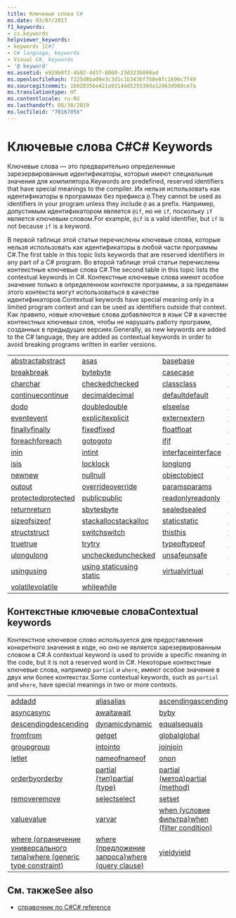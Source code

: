 ```yaml
---
title: Ключевые слова C#
ms.date: 03/07/2017
f1_keywords:
- cs.keywords
helpviewer_keywords:
- keywords [C#]
- C# language, keywords
- Visual C#, keywords
- '@ keyword'
ms.assetid: e929b0f2-4b92-4d37-8060-23d323b098ad
ms.openlocfilehash: f325d8ba09e3c3d1c1b3436f758e8fc1696c7f49
ms.sourcegitcommit: 1b020356e421a9314dd525539da12463d980ce7a
ms.translationtype: HT
ms.contentlocale: ru-RU
ms.lasthandoff: 08/30/2019
ms.locfileid: "70167856"
---
```

# <a name="c-keywords"></a><span data-ttu-id="a505b-102">Ключевые слова C#</span><span class="sxs-lookup"><span data-stu-id="a505b-102">C# Keywords</span></span>

<span data-ttu-id="a505b-103">Ключевые слова — это предварительно определенные зарезервированные идентификаторы, которые имеют специальные значения для компилятора.</span><span class="sxs-lookup"><span data-stu-id="a505b-103">Keywords are predefined, reserved identifiers that have special meanings to the compiler.</span></span> <span data-ttu-id="a505b-104">Их нельзя использовать как идентификаторы в программах без префикса `@`.</span><span class="sxs-lookup"><span data-stu-id="a505b-104">They cannot be used as identifiers in your program unless they include `@` as a prefix.</span></span> <span data-ttu-id="a505b-105">Например, допустимым идентификатором является `@if`, но не `if`, поскольку `if` является ключевым словом.</span><span class="sxs-lookup"><span data-stu-id="a505b-105">For example, `@if` is a valid identifier, but `if` is not because `if` is a keyword.</span></span>  
  
 <span data-ttu-id="a505b-106">В первой таблице этой статьи перечислены ключевые слова, которые нельзя использовать как идентификаторы в любой части программы C#.</span><span class="sxs-lookup"><span data-stu-id="a505b-106">The first table in this topic lists keywords that are reserved identifiers in any part of a C# program.</span></span> <span data-ttu-id="a505b-107">Во второй таблице этой статьи перечислены контекстные ключевые слова C#.</span><span class="sxs-lookup"><span data-stu-id="a505b-107">The second table in this topic lists the contextual keywords in C#.</span></span> <span data-ttu-id="a505b-108">Контекстные ключевые слова имеют особое значение только в определенном контексте программы, а за пределами этого контекста могут использоваться в качестве идентификаторов.</span><span class="sxs-lookup"><span data-stu-id="a505b-108">Contextual keywords have special meaning only in a limited program context and can be used as identifiers outside that context.</span></span> <span data-ttu-id="a505b-109">Как правило, новые ключевые слова добавляются в язык C# в качестве контекстных ключевых слов, чтобы не нарушать работу программ, созданных в предыдущих версиях.</span><span class="sxs-lookup"><span data-stu-id="a505b-109">Generally, as new keywords are added to the C# language, they are added as contextual keywords in order to avoid breaking programs written in earlier versions.</span></span>  
  
|||||  
|---|---|---|---|  
|[<span data-ttu-id="a505b-110">abstract</span><span class="sxs-lookup"><span data-stu-id="a505b-110">abstract</span></span>](abstract.md)|[<span data-ttu-id="a505b-111">as</span><span class="sxs-lookup"><span data-stu-id="a505b-111">as</span></span>](../operators/type-testing-and-cast.md#as-operator)|[<span data-ttu-id="a505b-112">base</span><span class="sxs-lookup"><span data-stu-id="a505b-112">base</span></span>](base.md)|[<span data-ttu-id="a505b-113">bool</span><span class="sxs-lookup"><span data-stu-id="a505b-113">bool</span></span>](bool.md)|  
|[<span data-ttu-id="a505b-114">break</span><span class="sxs-lookup"><span data-stu-id="a505b-114">break</span></span>](break.md)|[<span data-ttu-id="a505b-115">byte</span><span class="sxs-lookup"><span data-stu-id="a505b-115">byte</span></span>](../builtin-types/integral-numeric-types.md)|[<span data-ttu-id="a505b-116">case</span><span class="sxs-lookup"><span data-stu-id="a505b-116">case</span></span>](switch.md)|[<span data-ttu-id="a505b-117">catch</span><span class="sxs-lookup"><span data-stu-id="a505b-117">catch</span></span>](try-catch.md)|  
|[<span data-ttu-id="a505b-118">char</span><span class="sxs-lookup"><span data-stu-id="a505b-118">char</span></span>](char.md)|[<span data-ttu-id="a505b-119">checked</span><span class="sxs-lookup"><span data-stu-id="a505b-119">checked</span></span>](checked.md)|[<span data-ttu-id="a505b-120">class</span><span class="sxs-lookup"><span data-stu-id="a505b-120">class</span></span>](class.md)|[<span data-ttu-id="a505b-121">const</span><span class="sxs-lookup"><span data-stu-id="a505b-121">const</span></span>](const.md)|  
|[<span data-ttu-id="a505b-122">continue</span><span class="sxs-lookup"><span data-stu-id="a505b-122">continue</span></span>](continue.md)|[<span data-ttu-id="a505b-123">decimal</span><span class="sxs-lookup"><span data-stu-id="a505b-123">decimal</span></span>](../builtin-types/floating-point-numeric-types.md)|[<span data-ttu-id="a505b-124">default</span><span class="sxs-lookup"><span data-stu-id="a505b-124">default</span></span>](default.md)|[<span data-ttu-id="a505b-125">delegate</span><span class="sxs-lookup"><span data-stu-id="a505b-125">delegate</span></span>](delegate.md)|  
|[<span data-ttu-id="a505b-126">do</span><span class="sxs-lookup"><span data-stu-id="a505b-126">do</span></span>](do.md)|[<span data-ttu-id="a505b-127">double</span><span class="sxs-lookup"><span data-stu-id="a505b-127">double</span></span>](../builtin-types/floating-point-numeric-types.md)|[<span data-ttu-id="a505b-128">else</span><span class="sxs-lookup"><span data-stu-id="a505b-128">else</span></span>](if-else.md)|[<span data-ttu-id="a505b-129">enum</span><span class="sxs-lookup"><span data-stu-id="a505b-129">enum</span></span>](enum.md)|  
|[<span data-ttu-id="a505b-130">event</span><span class="sxs-lookup"><span data-stu-id="a505b-130">event</span></span>](event.md)|[<span data-ttu-id="a505b-131">explicit</span><span class="sxs-lookup"><span data-stu-id="a505b-131">explicit</span></span>](../operators/user-defined-conversion-operators.md)|[<span data-ttu-id="a505b-132">extern</span><span class="sxs-lookup"><span data-stu-id="a505b-132">extern</span></span>](extern.md)|[<span data-ttu-id="a505b-133">false</span><span class="sxs-lookup"><span data-stu-id="a505b-133">false</span></span>](false-literal.md)|  
|[<span data-ttu-id="a505b-134">finally</span><span class="sxs-lookup"><span data-stu-id="a505b-134">finally</span></span>](try-finally.md)|[<span data-ttu-id="a505b-135">fixed</span><span class="sxs-lookup"><span data-stu-id="a505b-135">fixed</span></span>](fixed-statement.md)|[<span data-ttu-id="a505b-136">float</span><span class="sxs-lookup"><span data-stu-id="a505b-136">float</span></span>](../builtin-types/floating-point-numeric-types.md)|[<span data-ttu-id="a505b-137">for</span><span class="sxs-lookup"><span data-stu-id="a505b-137">for</span></span>](for.md)|  
|[<span data-ttu-id="a505b-138">foreach</span><span class="sxs-lookup"><span data-stu-id="a505b-138">foreach</span></span>](foreach-in.md)|[<span data-ttu-id="a505b-139">goto</span><span class="sxs-lookup"><span data-stu-id="a505b-139">goto</span></span>](goto.md)|[<span data-ttu-id="a505b-140">if</span><span class="sxs-lookup"><span data-stu-id="a505b-140">if</span></span>](if-else.md)|[<span data-ttu-id="a505b-141">implicit</span><span class="sxs-lookup"><span data-stu-id="a505b-141">implicit</span></span>](../operators/user-defined-conversion-operators.md)|  
|[<span data-ttu-id="a505b-142">in</span><span class="sxs-lookup"><span data-stu-id="a505b-142">in</span></span>](in.md)|[<span data-ttu-id="a505b-143">int</span><span class="sxs-lookup"><span data-stu-id="a505b-143">int</span></span>](../builtin-types/integral-numeric-types.md)|[<span data-ttu-id="a505b-144">interface</span><span class="sxs-lookup"><span data-stu-id="a505b-144">interface</span></span>](interface.md)|[<span data-ttu-id="a505b-145">internal</span><span class="sxs-lookup"><span data-stu-id="a505b-145">internal</span></span>](internal.md)|
|[<span data-ttu-id="a505b-146">is</span><span class="sxs-lookup"><span data-stu-id="a505b-146">is</span></span>](is.md)|[<span data-ttu-id="a505b-147">lock</span><span class="sxs-lookup"><span data-stu-id="a505b-147">lock</span></span>](lock-statement.md)|[<span data-ttu-id="a505b-148">long</span><span class="sxs-lookup"><span data-stu-id="a505b-148">long</span></span>](../builtin-types/integral-numeric-types.md)|[<span data-ttu-id="a505b-149">namespace</span><span class="sxs-lookup"><span data-stu-id="a505b-149">namespace</span></span>](namespace.md)|
|[<span data-ttu-id="a505b-150">new</span><span class="sxs-lookup"><span data-stu-id="a505b-150">new</span></span>](../operators/new-operator.md)|[<span data-ttu-id="a505b-151">null</span><span class="sxs-lookup"><span data-stu-id="a505b-151">null</span></span>](null.md)|[<span data-ttu-id="a505b-152">object</span><span class="sxs-lookup"><span data-stu-id="a505b-152">object</span></span>](object.md)|[<span data-ttu-id="a505b-153">operator</span><span class="sxs-lookup"><span data-stu-id="a505b-153">operator</span></span>](../operators/operator-overloading.md)|
|[<span data-ttu-id="a505b-154">out</span><span class="sxs-lookup"><span data-stu-id="a505b-154">out</span></span>](out.md)|[<span data-ttu-id="a505b-155">override</span><span class="sxs-lookup"><span data-stu-id="a505b-155">override</span></span>](override.md)|[<span data-ttu-id="a505b-156">params</span><span class="sxs-lookup"><span data-stu-id="a505b-156">params</span></span>](params.md)|[<span data-ttu-id="a505b-157">private</span><span class="sxs-lookup"><span data-stu-id="a505b-157">private</span></span>](private.md)|
|[<span data-ttu-id="a505b-158">protected</span><span class="sxs-lookup"><span data-stu-id="a505b-158">protected</span></span>](protected.md)|[<span data-ttu-id="a505b-159">public</span><span class="sxs-lookup"><span data-stu-id="a505b-159">public</span></span>](public.md)|[<span data-ttu-id="a505b-160">readonly</span><span class="sxs-lookup"><span data-stu-id="a505b-160">readonly</span></span>](readonly.md)|[<span data-ttu-id="a505b-161">ref</span><span class="sxs-lookup"><span data-stu-id="a505b-161">ref</span></span>](ref.md)|
|[<span data-ttu-id="a505b-162">return</span><span class="sxs-lookup"><span data-stu-id="a505b-162">return</span></span>](return.md)|[<span data-ttu-id="a505b-163">sbyte</span><span class="sxs-lookup"><span data-stu-id="a505b-163">sbyte</span></span>](../builtin-types/integral-numeric-types.md)|[<span data-ttu-id="a505b-164">sealed</span><span class="sxs-lookup"><span data-stu-id="a505b-164">sealed</span></span>](sealed.md)|[<span data-ttu-id="a505b-165">short</span><span class="sxs-lookup"><span data-stu-id="a505b-165">short</span></span>](../builtin-types/integral-numeric-types.md)||
[<span data-ttu-id="a505b-166">sizeof</span><span class="sxs-lookup"><span data-stu-id="a505b-166">sizeof</span></span>](../operators/sizeof.md)|[<span data-ttu-id="a505b-167">stackalloc</span><span class="sxs-lookup"><span data-stu-id="a505b-167">stackalloc</span></span>](../operators/stackalloc.md)|[<span data-ttu-id="a505b-168">static</span><span class="sxs-lookup"><span data-stu-id="a505b-168">static</span></span>](static.md)|[<span data-ttu-id="a505b-169">string</span><span class="sxs-lookup"><span data-stu-id="a505b-169">string</span></span>](string.md)|
|[<span data-ttu-id="a505b-170">struct</span><span class="sxs-lookup"><span data-stu-id="a505b-170">struct</span></span>](struct.md)|[<span data-ttu-id="a505b-171">switch</span><span class="sxs-lookup"><span data-stu-id="a505b-171">switch</span></span>](switch.md)|[<span data-ttu-id="a505b-172">this</span><span class="sxs-lookup"><span data-stu-id="a505b-172">this</span></span>](this.md)|[<span data-ttu-id="a505b-173">throw</span><span class="sxs-lookup"><span data-stu-id="a505b-173">throw</span></span>](throw.md)|
|[<span data-ttu-id="a505b-174">true</span><span class="sxs-lookup"><span data-stu-id="a505b-174">true</span></span>](true-literal.md)|[<span data-ttu-id="a505b-175">try</span><span class="sxs-lookup"><span data-stu-id="a505b-175">try</span></span>](try-catch.md)|[<span data-ttu-id="a505b-176">typeof</span><span class="sxs-lookup"><span data-stu-id="a505b-176">typeof</span></span>](../operators/type-testing-and-cast.md#typeof-operator)|[<span data-ttu-id="a505b-177">uint</span><span class="sxs-lookup"><span data-stu-id="a505b-177">uint</span></span>](../builtin-types/integral-numeric-types.md)|
|[<span data-ttu-id="a505b-178">ulong</span><span class="sxs-lookup"><span data-stu-id="a505b-178">ulong</span></span>](../builtin-types/integral-numeric-types.md)|[<span data-ttu-id="a505b-179">unchecked</span><span class="sxs-lookup"><span data-stu-id="a505b-179">unchecked</span></span>](unchecked.md)|[<span data-ttu-id="a505b-180">unsafe</span><span class="sxs-lookup"><span data-stu-id="a505b-180">unsafe</span></span>](unsafe.md)|[<span data-ttu-id="a505b-181">ushort</span><span class="sxs-lookup"><span data-stu-id="a505b-181">ushort</span></span>](../builtin-types/integral-numeric-types.md)|
|[<span data-ttu-id="a505b-182">using</span><span class="sxs-lookup"><span data-stu-id="a505b-182">using</span></span>](using.md)|[<span data-ttu-id="a505b-183">using static</span><span class="sxs-lookup"><span data-stu-id="a505b-183">using static</span></span>](using-static.md)|[<span data-ttu-id="a505b-184">virtual</span><span class="sxs-lookup"><span data-stu-id="a505b-184">virtual</span></span>](virtual.md)|[<span data-ttu-id="a505b-185">void</span><span class="sxs-lookup"><span data-stu-id="a505b-185">void</span></span>](void.md)|
|[<span data-ttu-id="a505b-186">volatile</span><span class="sxs-lookup"><span data-stu-id="a505b-186">volatile</span></span>](volatile.md)|[<span data-ttu-id="a505b-187">while</span><span class="sxs-lookup"><span data-stu-id="a505b-187">while</span></span>](while.md)|

## <a name="contextual-keywords"></a><span data-ttu-id="a505b-188">Контекстные ключевые слова</span><span class="sxs-lookup"><span data-stu-id="a505b-188">Contextual keywords</span></span>

 <span data-ttu-id="a505b-189">Контекстное ключевое слово используется для предоставления конкретного значения в коде, но оно не является зарезервированным словом в C#.</span><span class="sxs-lookup"><span data-stu-id="a505b-189">A contextual keyword is used to provide a specific meaning in the code, but it is not a reserved word in C#.</span></span> <span data-ttu-id="a505b-190">Некоторые контекстные ключевые слова, например `partial` и `where`, имеют особое значение в двух или более контекстах.</span><span class="sxs-lookup"><span data-stu-id="a505b-190">Some contextual keywords, such as `partial` and `where`, have special meanings in two or more contexts.</span></span>  
  
||||  
|---|---|---|  
|[<span data-ttu-id="a505b-191">add</span><span class="sxs-lookup"><span data-stu-id="a505b-191">add</span></span>](add.md)|[<span data-ttu-id="a505b-192">alias</span><span class="sxs-lookup"><span data-stu-id="a505b-192">alias</span></span>](extern-alias.md)|[<span data-ttu-id="a505b-193">ascending</span><span class="sxs-lookup"><span data-stu-id="a505b-193">ascending</span></span>](ascending.md)|
|[<span data-ttu-id="a505b-194">async</span><span class="sxs-lookup"><span data-stu-id="a505b-194">async</span></span>](async.md)|[<span data-ttu-id="a505b-195">await</span><span class="sxs-lookup"><span data-stu-id="a505b-195">await</span></span>](../operators/await.md)|[<span data-ttu-id="a505b-196">by</span><span class="sxs-lookup"><span data-stu-id="a505b-196">by</span></span>](by.md)|
|[<span data-ttu-id="a505b-197">descending</span><span class="sxs-lookup"><span data-stu-id="a505b-197">descending</span></span>](descending.md)|[<span data-ttu-id="a505b-198">dynamic</span><span class="sxs-lookup"><span data-stu-id="a505b-198">dynamic</span></span>](dynamic.md)|[<span data-ttu-id="a505b-199">equals</span><span class="sxs-lookup"><span data-stu-id="a505b-199">equals</span></span>](equals.md)|
|[<span data-ttu-id="a505b-200">from</span><span class="sxs-lookup"><span data-stu-id="a505b-200">from</span></span>](from-clause.md)|[<span data-ttu-id="a505b-201">get</span><span class="sxs-lookup"><span data-stu-id="a505b-201">get</span></span>](get.md)|[<span data-ttu-id="a505b-202">global</span><span class="sxs-lookup"><span data-stu-id="a505b-202">global</span></span>](../operators/namespace-alias-qualifier.md)|
|[<span data-ttu-id="a505b-203">group</span><span class="sxs-lookup"><span data-stu-id="a505b-203">group</span></span>](group-clause.md)|[<span data-ttu-id="a505b-204">into</span><span class="sxs-lookup"><span data-stu-id="a505b-204">into</span></span>](into.md)|[<span data-ttu-id="a505b-205">join</span><span class="sxs-lookup"><span data-stu-id="a505b-205">join</span></span>](join-clause.md)|
|[<span data-ttu-id="a505b-206">let</span><span class="sxs-lookup"><span data-stu-id="a505b-206">let</span></span>](let-clause.md)|[<span data-ttu-id="a505b-207">nameof</span><span class="sxs-lookup"><span data-stu-id="a505b-207">nameof</span></span>](../operators/nameof.md)|[<span data-ttu-id="a505b-208">on</span><span class="sxs-lookup"><span data-stu-id="a505b-208">on</span></span>](on.md)|
|[<span data-ttu-id="a505b-209">orderby</span><span class="sxs-lookup"><span data-stu-id="a505b-209">orderby</span></span>](orderby-clause.md)|[<span data-ttu-id="a505b-210">partial (тип)</span><span class="sxs-lookup"><span data-stu-id="a505b-210">partial (type)</span></span>](partial-type.md)|[<span data-ttu-id="a505b-211">partial (метод)</span><span class="sxs-lookup"><span data-stu-id="a505b-211">partial (method)</span></span>](partial-method.md)|
|[<span data-ttu-id="a505b-212">remove</span><span class="sxs-lookup"><span data-stu-id="a505b-212">remove</span></span>](remove.md)|[<span data-ttu-id="a505b-213">select</span><span class="sxs-lookup"><span data-stu-id="a505b-213">select</span></span>](select-clause.md)|[<span data-ttu-id="a505b-214">set</span><span class="sxs-lookup"><span data-stu-id="a505b-214">set</span></span>](set.md)|
|[<span data-ttu-id="a505b-215">value</span><span class="sxs-lookup"><span data-stu-id="a505b-215">value</span></span>](value.md)|[<span data-ttu-id="a505b-216">var</span><span class="sxs-lookup"><span data-stu-id="a505b-216">var</span></span>](var.md)|[<span data-ttu-id="a505b-217">when (условие фильтра)</span><span class="sxs-lookup"><span data-stu-id="a505b-217">when (filter condition)</span></span>](when.md)|
|[<span data-ttu-id="a505b-218">where (ограничение универсального типа)</span><span class="sxs-lookup"><span data-stu-id="a505b-218">where (generic type constraint)</span></span>](where-generic-type-constraint.md)|[<span data-ttu-id="a505b-219">where (предложение запроса)</span><span class="sxs-lookup"><span data-stu-id="a505b-219">where (query clause)</span></span>](where-clause.md)|[<span data-ttu-id="a505b-220">yield</span><span class="sxs-lookup"><span data-stu-id="a505b-220">yield</span></span>](yield.md)|
  
## <a name="see-also"></a><span data-ttu-id="a505b-221">См. также</span><span class="sxs-lookup"><span data-stu-id="a505b-221">See also</span></span>

- [<span data-ttu-id="a505b-222">справочник по C#</span><span class="sxs-lookup"><span data-stu-id="a505b-222">C# reference</span></span>](../index.md)
